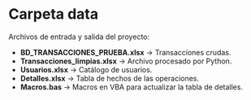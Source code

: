 # Carpeta data

Archivos de entrada y salida del proyecto:

- **BD_TRANSACCIONES_PRUEBA.xlsx** → Transacciones crudas.  
- **Transacciones_limpias.xlsx** → Archivo procesado por Python.  
- **Usuarios.xlsx** → Catálogo de usuarios.  
- **Detalles.xlsx** → Tabla de hechos de las operaciones.  
- **Macros.bas** → Macros en VBA para actualizar la tabla de detalles.
